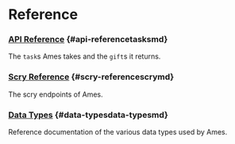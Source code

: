 # Reference

### [API Reference](tasks.md) {#api-referencetasksmd}

The `task`s Ames takes and the `gift`s it returns.

### [Scry Reference](scry.md) {#scry-referencescrymd}

The scry endpoints of Ames.

### [Data Types](data-types.md) {#data-typesdata-typesmd}

Reference documentation of the various data types used by Ames.
